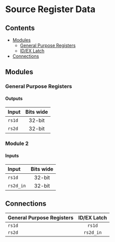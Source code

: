 # Source Register Data #

## Contents
* [Modules](#modules)
  * [General Purpose Registers](#general_purpose_registers)
  * [ID/EX Latch](#id/ex_latch)
* [Connections](#connections)

## Modules

### General Purpose Registers

#### Outputs
|Input|Bits wide|
|:---|:---:|
|```rs1d```|32-bit|
|```rs2d```|32-bit|

### Module 2

#### Inputs
|Input|Bits wide|
|:---|:---:|
|```rs1d```|32-bit|
|```rs2d_in```|32-bit|

## Connections

|General Purpose Registers|ID/EX Latch|
|:---|:---:|
|```rs1d```|```rs1d```|
|```rs2d```|```rs2d_in```|
